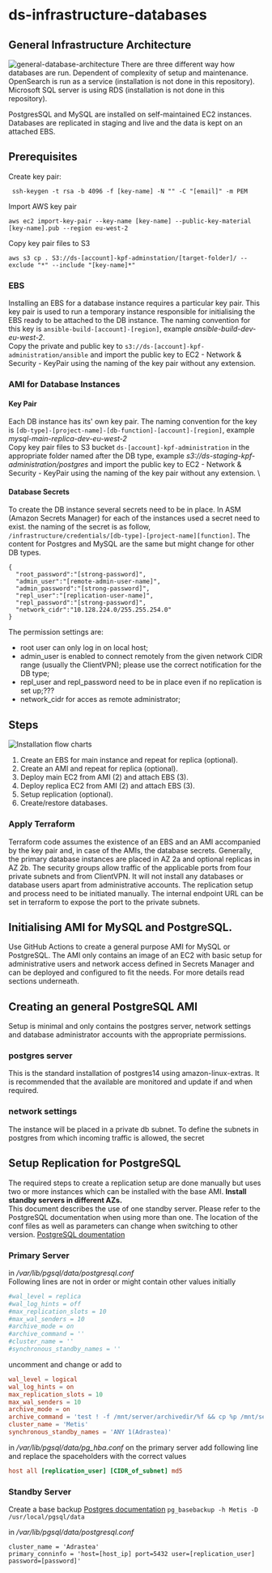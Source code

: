 # ds-infrastructure-databases
## General Infrastructure Architecture
![general-database-architecture](documentation/images/general-database-architecture.drawio.png)
There are three different way how databases are run. Dependent of complexity of setup and maintenance.
OpenSearch is run as a service (installation is not done in this repository).
Microsoft SQL server is using RDS (installation is not done in this repository).

PostgresSQL and MySQL are installed on self-maintained EC2 instances.
Databases are replicated in staging and live and the data is kept on an attached EBS.

## Prerequisites
Create key pair:
```
 ssh-keygen -t rsa -b 4096 -f [key-name] -N "" -C "[email]" -m PEM
 ```
Import AWS key pair
```
aws ec2 import-key-pair --key-name [key-name] --public-key-material [key-name].pub --region eu-west-2
```
Copy key pair files to S3
```
aws s3 cp . S3://ds-[account]-kpf-adminstation/[target-folder]/ --exclude "*" --include "[key-name]*"
```
### EBS
Installing an EBS for a database instance requires a particular key pair. This key pair is used to run a temporary instance responsible for initialising the EBS ready to be attached to the DB instance.
The naming convention for this key is `ansible-build-[account]-[region]`, example _ansible-build-dev-eu-west-2_. \
Copy the private and public key to `s3://ds-[account]-kpf-administration/ansible` and import the public key to EC2 - Network & Security - KeyPair using the naming of the key pair without any extension.
### AMI for Database Instances
#### Key Pair
Each DB instance has its' own key pair. The naming convention for the key is `[db-type]-[project-name]-[db-function]-[account]-[region]`,
example _mysql-main-replica-dev-eu-west-2_ \
Copy key pair files to S3 bucket `ds-[account]-kpf-administration` in the appropriate folder named after the DB type,
example _s3://ds-staging-kpf-administration/postgres_  and import the public key to EC2 - Network & Security - KeyPair using the naming of the key pair without any extension. \
#### Database Secrets
To create the DB instance several secrets need to be in place. In ASM (Amazon Secrets Manager) for each of the instances used a secret need to exist.
the naming of the secret is as follow, `/infrastructure/credentials/[db-type]-[project-name][function]`. The content for Postgres and MySQL are the same but might change for other DB types.
```
{
  "root_password":"[strong-password]",
  "admin_user":"[remote-admin-user-name]",
  "admin_password":"[strong-password]",
  "repl_user":"[replication-user-name]",
  "repl_password":"[strong-password]",
  "network_cidr":"10.128.224.0/255.255.254.0"
}
```
The permission settings are:
- root user can only log in on local host;
- admin_user is enabled to connect remotely from the given network CIDR range (usually the ClientVPN); please use the correct notification for the DB type;
- repl_user and repl_password need to be in place even if no replication is set up;???
- network_cidr for acces as remote administrator;

## Steps
![Installation flow charts](documentation/images/database-flow-charts.drawio.png)
1. Create an EBS for main instance and repeat for replica (optional).
2. Create an AMI and repeat for replica (optional).
3. Deploy main EC2 from AMI (2) and attach EBS (3).
4. Deploy replica EC2 from AMI (2) and attach EBS (3).
5. Setup replication (optional).
6. Create/restore databases.

### Apply Terraform
Terraform code assumes the existence of an EBS and an AMI accompanied by the key pair and, in case of the AMIs, the database secrets.
Generally, the primary database instances are placed in AZ 2a and optional replicas in AZ 2b. The security groups allow traffic of the applicable ports from four private subnets and from ClientVPN.
It will not install any databases or database users apart from administrative accounts. The replication setup and process need to be initiated manually. The internal endpoint URL can be set in terraform to expose the port to the private subnets. 
## Initialising AMI for MySQL and PostgreSQL.
Use GitHub Actions to create a general purpose AMI for MySQL or PostgreSQL.
The AMI only contains an image of an EC2 with basic setup for administrative users and network access defined in Secrets Manager and can be deployed and configured to fit the needs.
For more details read sections underneath.

## Creating an general PostgreSQL AMI
Setup is minimal and only contains the postgres server, network settings and database administrator accounts with the appropriate permissions.
### postgres server
This is the standard installation of postgres14 using amazon-linux-extras. It is recommended that the available are monitored and update if and when required.
### network settings
The instance will be placed in a private db subnet. To define the subnets in postgres from which incoming traffic is allowed, the secret

## Setup Replication for PostgreSQL
The required steps to create a replication setup are done manually but uses two or more instances which can be installed with the base AMI. **Install standby servers in different AZs.**  
This document describes the use of one standby server. Please refer to the PostgreSQL documentation when using more than one. The location of the conf files as well as parameters can change when switching to other version. [PostgreSQL doumentation](https://www.postgresql.org/docs/)
### Primary Server
in */var/lib/pgsql/data/postgresql.conf*  
Following lines are not in order or might contain other values initially
```conf file
#wal_level = replica
#wal_log_hints = off
#max_replication_slots = 10
#max_wal_senders = 10
#archive_mode = on
#archive_command = ''
#cluster_name = ''
#synchronous_standby_names = ''
```
uncomment and change or add to
```conf file
wal_level = logical
wal_log_hints = on
max_replication_slots = 10
max_wal_senders = 10
archive_mode = on
archive_command = 'test ! -f /mnt/server/archivedir/%f && cp %p /mnt/server/archivedir/%f'
cluster_name = 'Metis'
synchronous_standby_names = 'ANY 1(Adrastea)'
```
in */var/lib/pgsql/data/pg_hba.conf* on the primary server add following line and replace the spaceholders with the correct values

```conf file
host all [replication_user] [CIDR_of_subnet] md5
```

### Standby Server
Create a base backup [Postgres documentation](https://www.postgresql.org/docs/14/app-pgbasebackup.html)
```pg_basebackup -h Metis -D /usr/local/pgsql/data```

in */var/lib/pgsql/data/postgresql.conf*
```
cluster_name = 'Adrastea'
primary_conninfo = 'host=[host_ip] port=5432 user=[replication_user] password=[password]'
```
